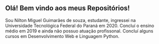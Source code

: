 ## Olá! Bem vindo aos meus Repositórios!

Sou Nilton Miguel Guimarães de souza, estudante, ingressei na Universidade Tecnológica Federal do Paraná em 2020. Concluí o ensino médio em 2019 e ainda não possuo atuação profissonal. Concluí alguns cursos em Desenvolvimento Web e Linguagem Python.

<!-- **Nilton-Miguel/Nilton-Miguel** is a ✨ _special_ ✨ repository because its `README.md` (this file) appears on your GitHub profile. -->
